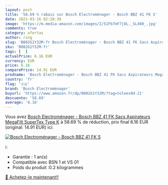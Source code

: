 ```yaml
---
layout: post
title: '58.69 % rabais sur Bosch Electroménager - Bosch BBZ 41 FK S'
date: 2021-03-16 02:28:39
image: 'https://m.media-amazon.com/images/I/51Fb7mF7jOL._SL400_.jpg'
comments: true
category: ofertas
author: ring
slug: 'B002G1Y32M-fr Bosch Electroménager - Bosch BBZ 41 FK Sacs Aspirateurs...'
sku: 'B002G1Y32M-fr'
tags: [  ]
actualPrice: 6.16 EUR
currency: EUR
price: 6.16
comparePrice: 14.91 EUR
prodname: 'Bosch Electroménager - Bosch BBZ 41 FK Sacs Aspirateurs MegaFilt SuperTex Type K'
country: 'fr'
flag: '🇫🇷'
brand: 'Bosch Electroménager'
buyurl: 'https://www.amazon.fr/dp/B002G1Y32M/?tag=tolees0d-21'
descuento: '58.69'
average: '6.16'
---
```


Vous avez [Bosch Electroménager - Bosch BBZ 41 FK Sacs Aspirateurs MegaFilt SuperTex Type K](https://www.amazon.fr/dp/B002G1Y32M/?tag=tolees0d-21)  à  58.69 % de réduction, prix final  6.16 EUR (original: 14.91 EUR) ici:

[![Bosch Electroménager - Bosch BBZ 41 FK S](https://m.media-amazon.com/images/I/51Fb7mF7jOL._SL400_.jpg)](https://www.amazon.fr/dp/B002G1Y32M/?tag=tolees0d-21)

ℹ️:

- Garantie : 1 an(s)
- Compatible avec BSN 1 et VS 01
- Poids du produit :0.2 kilogrammes

[🛒 Achetez-le maintenant!!](https://www.amazon.fr/dp/B002G1Y32M/?tag=tolees0d-21)

